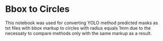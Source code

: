# Bbox to Circles

This notebook was used for converting YOLO method predicted masks as txt files with bbox markup to circles with radius equals 1mm due to the necessaty to compare methods only with the same markup as a result.